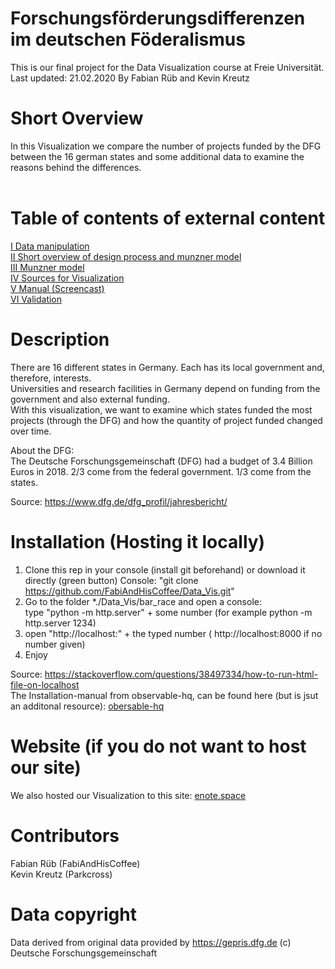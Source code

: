 # Forschungsförderungsdifferenzen im deutschen Föderalismus
This is our final project for the Data Visualization course at Freie Universität.  
Last updated: 21.02.2020
By Fabian Rüb and Kevin Kreutz

# Short Overview
In this Visualization we compare the number of projects funded by the DFG between the 16 german states and some additional data to examine the reasons behind the differences.  
<br/>

# Table of contents of external content
[I Data manipulation](https://github.com/FabiAndHisCoffee/Data_Vis/wiki/Data-(sources-and-modifications))  
[II Short overview of design process and munzner model](http://enote.space/project_team/summary.html)  
[III Munzner model](https://github.com/FabiAndHisCoffee/Data_Vis/wiki/Munzner-model-explaination)  
[IV Sources for Visualization](https://github.com/FabiAndHisCoffee/Data_Vis/wiki/Sources-for-Visualization)  
[V Manual (Screencast)](https://box.fu-berlin.de/s/xskZToAPcTDdC3Q)  
[VI Validation](https://github.com/FabiAndHisCoffee/Data_Vis/wiki/Validation)

# Description
There are 16 different states in Germany. Each has its local government and, therefore, interests.  
Universities and research facilities in Germany depend on funding from the government and also external funding.  
With this visualization, we want to examine which states funded the most projects (through the DFG) and how the quantity of project funded changed over time.  

About the DFG:   
The Deutsche Forschungsgemeinschaft (DFG) had a budget of 3.4 Billion Euros in 2018. 
2/3 come from the federal government.
1/3 come from the states.

Source:
https://www.dfg.de/dfg_profil/jahresbericht/

# Installation (Hosting it locally)
1. Clone this rep in your console (install git beforehand) or download it directly (green button)
Console: "git clone https://github.com/FabiAndHisCoffee/Data_Vis.git"
2. Go to the folder *./Data_Vis/bar_race and open a console:   
type "python -m http.server" + some number (for example python -m http.server 1234)
3. open "http://localhost:" + the typed number ( http://localhost:8000 if no number given)
4. Enjoy

Source: https://stackoverflow.com/questions/38497334/how-to-run-html-file-on-localhost  
The Installation-manual from observable-hq, can be found here (but is jsut an additonal resource): [obersable-hq](https://github.com/FabiAndHisCoffee/Data_Vis/tree/master/bar_race)
# Website (if you do not want to host our site)
We also hosted our Visualization to this site: [enote.space](http://enote.space/bar_race/index.html)

# Contributors
Fabian Rüb (FabiAndHisCoffee)  
Kevin Kreutz (Parkcross)

# Data copyright
Data derived from original data provided by https://gepris.dfg.de (c) Deutsche Forschungsgemeinschaft
